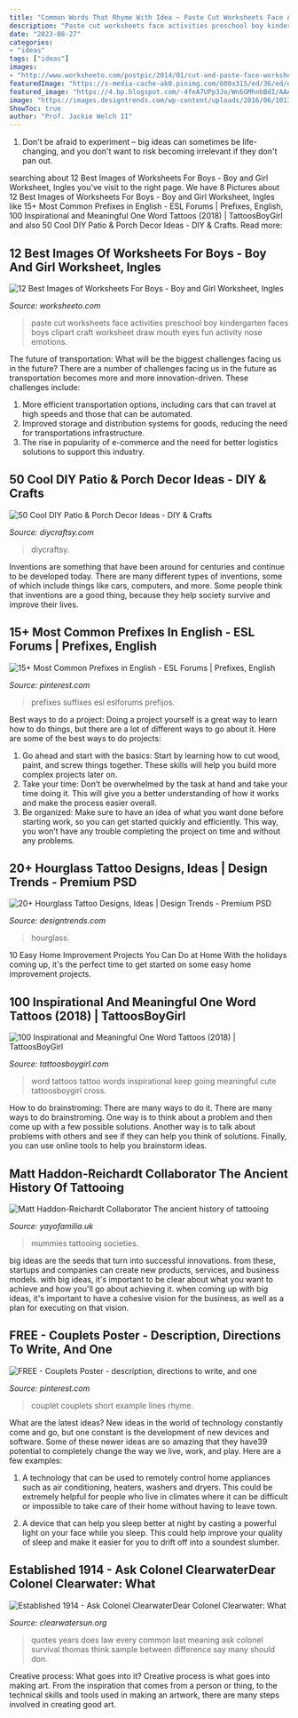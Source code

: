 ```yaml
---
title: "Common Words That Rhyme With Idea ~ Paste Cut Worksheets Face Activities Preschool Boy Kindergarten Faces Boys Clipart Craft Worksheet Draw Mouth Eyes Fun Activity Nose Emotions"
description: "Paste cut worksheets face activities preschool boy kindergarten faces boys clipart craft worksheet draw mouth eyes fun activity nose emotions"
date: "2023-08-27"
categories:
- "ideas"
tags: ["ideas"]
images:
- "http://www.worksheeto.com/postpic/2014/01/cut-and-paste-face-worksheets_97672.png"
featuredImage: "https://s-media-cache-ak0.pinimg.com/600x315/ed/36/ed/ed36eda6a356a466fbeb125b6f6908c5.jpg"
featured_image: "https://4.bp.blogspot.com/-4feA7UPp3Jo/Wn6GMhnbBdI/AAAAAAAAM9Q/TVX97JoIxQ4JhpcxbJ6dp7KyhJHzMS4ugCLcBGAs/s1600/one%2Bword%2Bchristian%2Btattoos.JPG"
image: "https://images.designtrends.com/wp-content/uploads/2016/06/10133433/hourglass-with-tattoo.jpg"
ShowToc: true
author: "Prof. Jackie Welch II"
---
```



1. Don't be afraid to experiment – big ideas can sometimes be life-changing, and you don't want to risk becoming irrelevant if they don't pan out.

	

		
searching about 12 Best Images of Worksheets For Boys - Boy and Girl Worksheet, Ingles you've visit to the right page. We have 8 Pictures about 12 Best Images of Worksheets For Boys - Boy and Girl Worksheet, Ingles like 15+ Most Common Prefixes in English - ESL Forums | Prefixes, English, 100 Inspirational and Meaningful One Word Tattoos (2018) | TattoosBoyGirl and also 50 Cool DIY Patio &amp; Porch Decor Ideas - DIY &amp; Crafts. Read more:
		
    
## 12 Best Images Of Worksheets For Boys - Boy And Girl Worksheet, Ingles

<img loading=lazy src="http://www.worksheeto.com/postpic/2014/01/cut-and-paste-face-worksheets_97672.png" onerror="this.onerror=null;this.src='https://tse2.mm.bing.net/th?id=OIP.MiqKPYkZNx3fpPm1NTPnmQHaLR&amp;pid=15.1';" alt="12 Best Images of Worksheets For Boys - Boy and Girl Worksheet, Ingles">

_Source: worksheeto.com_

>paste cut worksheets face activities preschool boy kindergarten faces boys clipart craft worksheet draw mouth eyes fun activity nose emotions. 

	

The future of transportation: What will be the biggest challenges facing us in the future?
There are a number of challenges facing us in the future as transportation becomes more and more innovation-driven. These challenges include: 
1) More efficient transportation options, including cars that can travel at high speeds and those that can be automated.
2) Improved storage and distribution systems for goods, reducing the need for transportations infrastructure. 
3) The rise in popularity of e-commerce and the need for better logistics solutions to support this industry.

    
## 50 Cool DIY Patio &amp; Porch Decor Ideas - DIY &amp; Crafts

<img loading=lazy src="https://cdn.diycraftsy.com/wp-content/uploads/2018/03/Easy-DIY-Beef-up-Front-Porch-Columns-Tutorial.jpg" onerror="this.onerror=null;this.src='https://tse3.mm.bing.net/th?id=OIP.tlUxye89CC_2De6iaTZh9gHaNK&amp;pid=15.1';" alt="50 Cool DIY Patio &amp; Porch Decor Ideas - DIY &amp; Crafts">

_Source: diycraftsy.com_

>diycraftsy. 

	

Inventions are something that have been around for centuries and continue to be developed today. There are many different types of inventions, some of which include things like cars, computers, and more. Some people think that inventions are a good thing, because they help society survive and improve their lives.

    
## 15+ Most Common Prefixes In English - ESL Forums | Prefixes, English

<img loading=lazy src="https://i.pinimg.com/736x/1b/49/fc/1b49fccf774cb5498125b781ab93e5b2.jpg" onerror="this.onerror=null;this.src='https://tse3.mm.bing.net/th?id=OIP.xozs5GY8xdEFLl4vH7I7GgHaJx&amp;pid=15.1';" alt="15+ Most Common Prefixes in English - ESL Forums | Prefixes, English">

_Source: pinterest.com_

>prefixes suffixes esl eslforums prefijos. 

	

Best ways to do a project:
Doing a project yourself is a great way to learn how to do things, but there are a lot of different ways to go about it. Here are some of the best ways to do projects: 
1. Go ahead and start with the basics: Start by learning how to cut wood, paint, and screw things together. These skills will help you build more complex projects later on. 
2. Take your time: Don’t be overwhelmed by the task at hand and take your time doing it. This will give you a better understanding of how it works and make the process easier overall. 
3. Be organized: Make sure to have an idea of what you want done before starting work, so you can get started quickly and efficiently. This way, you won’t have any trouble completing the project on time and without any problems.

    
## 20+ Hourglass Tattoo Designs, Ideas | Design Trends - Premium PSD

<img loading=lazy src="https://images.designtrends.com/wp-content/uploads/2016/06/10133433/hourglass-with-tattoo.jpg" onerror="this.onerror=null;this.src='https://tse4.mm.bing.net/th?id=OIP.8c7SLhaovnUIZi70Iwus-gHaHa&amp;pid=15.1';" alt="20+ Hourglass Tattoo Designs, Ideas | Design Trends - Premium PSD">

_Source: designtrends.com_

>hourglass. 

	

10 Easy Home Improvement Projects You Can Do at Home
With the holidays coming up, it's the perfect time to get started on some easy home improvement projects.

    
## 100 Inspirational And Meaningful One Word Tattoos (2018) | TattoosBoyGirl

<img loading=lazy src="https://4.bp.blogspot.com/-4feA7UPp3Jo/Wn6GMhnbBdI/AAAAAAAAM9Q/TVX97JoIxQ4JhpcxbJ6dp7KyhJHzMS4ugCLcBGAs/s1600/one%2Bword%2Bchristian%2Btattoos.JPG" onerror="this.onerror=null;this.src='https://tse2.mm.bing.net/th?id=OIP.WCEUKkVzynldNpL3feISnAHaH4&amp;pid=15.1';" alt="100 Inspirational and Meaningful One Word Tattoos (2018) | TattoosBoyGirl">

_Source: tattoosboygirl.com_

>word tattoos tattoo words inspirational keep going meaningful cute tattoosboygirl cross. 

	

How to do brainstroming: There are many ways to do it.
There are many ways to do brainstroming. One way is to think about a problem and then come up with a few possible solutions. Another way is to talk about problems with others and see if they can help you think of solutions. Finally, you can use online tools to help you brainstorm ideas.

    
## Matt Haddon-Reichardt Collaborator The Ancient History Of Tattooing

<img loading=lazy src="https://cdn.shopify.com/s/files/1/2156/7915/articles/Copper_Age_Tattoo_Nacho_Brown_3600x2410_crop_center.jpg?v=1570183146" onerror="this.onerror=null;this.src='https://tse2.mm.bing.net/th?id=OIP.16vg8lIrA1bsni_xoEYIlgHaE9&amp;pid=15.1';" alt="Matt Haddon-Reichardt Collaborator The ancient history of tattooing">

_Source: yayofamilia.uk_

>mummies tattooing societies. 

	

big ideas are the seeds that turn into successful innovations. from these, startups and companies can create new products, services, and business models. with big ideas, it's important to be clear about what you want to achieve and how you'll go about achieving it. when coming up with big ideas, it's important to have a cohesive vision for the business, as well as a plan for executing on that vision.

    
## FREE - Couplets Poster - Description, Directions To Write, And One

<img loading=lazy src="https://s-media-cache-ak0.pinimg.com/600x315/ed/36/ed/ed36eda6a356a466fbeb125b6f6908c5.jpg" onerror="this.onerror=null;this.src='https://tse4.mm.bing.net/th?id=OIP.B6Ur9tRaR2JsgkYOJUrWzAHaD4&amp;pid=15.1';" alt="FREE - Couplets Poster - description, directions to write, and one">

_Source: pinterest.com_

>couplet couplets short example lines rhyme. 

	

What are the latest ideas?
New ideas in the world of technology constantly come and go, but one constant is the development of new devices and software. Some of these newer ideas are so amazing that they have39 potential to completely change the way we live, work, and play. Here are a few examples:
1. A technology that can be used to remotely control home appliances such as air conditioning, heaters, washers and dryers. This could be extremely helpful for people who live in climates where it can be difficult or impossible to take care of their home without having to leave town.

2. A device that can help you sleep better at night by casting a powerful light on your face while you sleep. This could help improve your quality of sleep and make it easier for you to drift off into a soundest slumber.


    
## Established 1914 - ﻿Ask Colonel ClearwaterDear Colonel Clearwater: What

<img loading=lazy src="http://clearwatersun.org/yahoo_site_admin/assets/images/col_cw_from_equinox_issue.98192504_std.png" onerror="this.onerror=null;this.src='https://tse2.mm.bing.net/th?id=OIP.UVUSZrs7f8DVfAAK3ts4rgHaLa&amp;pid=15.1';" alt="Established 1914 - ﻿Ask Colonel ClearwaterDear Colonel Clearwater: What">

_Source: clearwatersun.org_

>quotes years does law every common last meaning ask colonel survival thomas think sample between difference say many should don. 

	

Creative process: What goes into it?
Creative process is what goes into making art. From the inspiration that comes from a person or thing, to the technical skills and tools used in making an artwork, there are many steps involved in creating good art.

